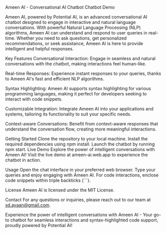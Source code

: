 Ameen AI - Conversational AI Chatbot Chatbot Demo

Ameen AI, powered by Potential AI, is an advanced conversational AI chatbot designed to engage in interactive and natural language conversations. With powerful Natural Language Processing (NLP) algorithms, Ameen AI can understand and respond to user queries in real-time. Whether you need to ask questions, get personalized recommendations, or seek assistance, Ameen AI is here to provide intelligent and helpful responses.

Key Features Conversational Interaction: Engage in seamless and natural conversations with the chatbot, making interactions feel human-like.

Real-time Responses: Experience instant responses to your queries, thanks to Ameen AI's fast and efficient NLP algorithms.

Syntax Highlighting: Ameen AI supports syntax highlighting for various programming languages, making it perfect for developers seeking to interact with code snippets.

Customizable Integration: Integrate Ameen AI into your applications and systems, tailoring its functionality to suit your specific needs.

Context-aware Conversations: Benefit from context-aware responses that understand the conversation flow, creating more meaningful interactions.

Getting Started Clone the repository to your local machine. Install the required dependencies using npm install. Launch the chatbot by running npm start. Live Demo Explore the power of intelligent conversations with Ameen AI! Visit the live demo at ameen-ai.web.app to experience the chatbot in action.

Usage Open the chat interface in your preferred web browser. Type your queries and enjoy engaging with Ameen AI. For code interactions, enclose code snippets within triple backticks (```).

License Ameen AI is licensed under the MIT License.

Contact For any questions or inquiries, please reach out to our team at xd.ayaan@gmail.com.

Experience the power of intelligent conversations with Ameen AI - Your go-to chatbot for seamless interactions and syntax-highlighted code support, proudly powered by Potential AI!